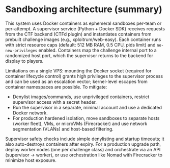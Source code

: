 # Sandboxing architecture (summary)

This system uses Docker containers as ephemeral sandboxes per-team or per-attempt. A supervisor service (Python + Docker SDK) receives requests from the CTF backend (CTFd plugin) and instantiates containers from prebuilt challenge images (e.g., xploitrum/web-easy). Each container runs with strict resource caps (default: 512 MB RAM, 0.5 CPU, pids limit) and `no-new-privileges` enabled. Containers map the challenge internal port to a randomized host port, which the supervisor returns to the backend for display to players.

Limitations on a single VPS: mounting the Docker socket (required for container lifecycle control) grants high privileges to the supervisor process and can be used as an escalation vector; kernel-level escapes from container namespaces are possible. To mitigate:
- Denylist images/commands, use unprivileged containers, restrict supervisor access with a secret header.
- Run the supervisor in a separate, minimal account and use a dedicated Docker network.
- For production hardened isolation, move sandboxes to separate hosts (worker fleet), VMs, or microVMs (Firecracker) and use network segmentation (VLANs) and host-based filtering.

Supervisor safety checks include simple denylisting and startup timeouts; it also auto-destroys containers after expiry. For a production upgrade path, deploy worker nodes (one per challenge class) and orchestrate via an API (supervisor → worker), or use orchestration like Nomad with Firecracker to minimize host exposure.
